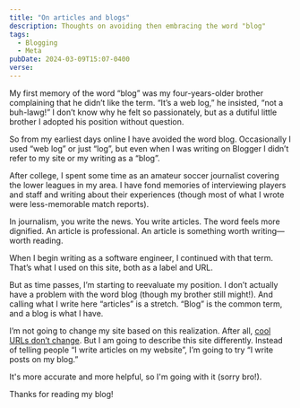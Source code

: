 ```yaml
---
title: "On articles and blogs"
description: Thoughts on avoiding then embracing the word "blog"
tags:
  - Blogging
  - Meta
pubDate: 2024-03-09T15:07-0400
verse:
---
```


My first memory of the word “blog” was my four-years-older brother complaining
that he didn’t like the term. “It’s a web log,” he insisted, “not a buh-lawg!” I
don’t know why he felt so passionately, but as a dutiful little brother I
adopted his position without question.

So from my earliest days online I have avoided the word blog. Occasionally I
used “web log” or just “log”, but even when I was writing on Blogger I didn’t
refer to my site or my writing as a “blog”.

After college, I spent some time as an amateur soccer journalist covering the
lower leagues in my area. I have fond memories of interviewing players and staff
and writing about their experiences (though most of what I wrote were
less-memorable match reports).

In journalism, you write the news. You write articles. The word feels more
dignified. An article is professional. An article is something worth
writing—worth reading.

When I begin writing as a software engineer, I continued with that term. That’s
what I used on this site, both as a label and URL.

But as time passes, I’m starting to reevaluate my position. I don’t actually
have a problem with the word blog (though my brother still might!). And calling
what I write here “articles” is a stretch. “Blog” is the common term, and a blog
is what I have.

I’m not going to change my site based on this realization. After all,
[cool URLs don’t change](https://www.w3.org/Provider/Style/URI). But I am going
to describe this site differently. Instead of telling people “I write articles
on my website”, I’m going to try “I write posts on my blog.”

It's more accurate and more helpful, so I'm going with it (sorry bro!).

Thanks for reading my blog!
